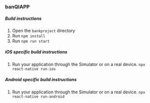 ### banQIAPP ###
##### Build instructions  #####
1. Open the ```bankproject``` directory
2. Run `npm install`
3. Run `npm run start`

##### iOS specific build instructions #####
1. Run your application through the Simulator or on a real device. `npx react-native run-ios`


##### Android specific build instructions #####
1. Run your application through the Simulator or on a real device. `npx react-native run-android`
